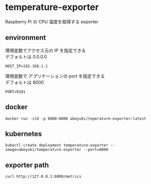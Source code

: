 # temperature-exporter
Raspberry Pi の CPU 温度を取得する exporter

## environment
環境変数でアクセス元の IP を指定できる  
デフォルトは 0.0.0.0
```
HOST_IP=192.168.1.1
```
環境変数で アプリケーションの port を指定できる  
デフォルトは 8000
```
PORT=9101
```

## docker

```
docker run -itd -p 8000:8000 abeyuki/teperature-exporter:latest
```

## kubernetes

```
kubectl create deployment temperature-exporter --image=abeyuki/temperature-exporter --port=8000
```

## exporter path

```
curl http://127.0.0.1:8000/metrics
```